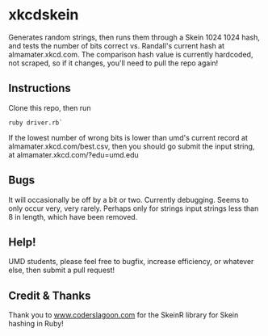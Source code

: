# xkcdskein
Generates random strings, then runs them through a Skein 1024 1024 hash, and tests the number of bits correct vs. Randall's current hash at almamater.xkcd.com. The comparison hash value is currently hardcoded, not scraped, so if it changes, you'll need to pull the repo again!

## Instructions
Clone this repo, then run 

```
ruby driver.rb`
```

If the lowest number of wrong bits is lower than umd's current record at almamater.xkcd.com/best.csv, then you should go submit the input string, at almamater.xkcd.com/?edu=umd.edu

## Bugs
It will occasionally be off by a bit or two. Currently debugging. Seems to only occur very, very rarely. Perhaps only for strings input strings less than 8 in length, which have been removed.

## Help!
UMD students, please feel free to bugfix, increase efficiency, or whatever else, then submit a pull request!

## Credit & Thanks
Thank you to www.coderslagoon.com for the SkeinR library for Skein hashing in Ruby!
